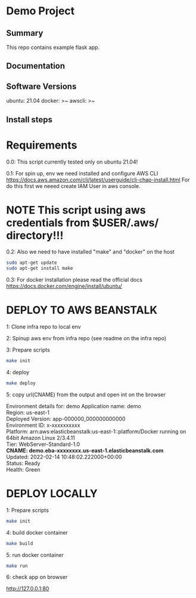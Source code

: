 Demo Project
==============================

Summary
---------
This repo contains example flask app.

Documentation
-------------

Software Versions
---------
ubuntu: 21.04
docker: >~
awscli: >~

Install steps
-------------------
# Requirements

0.0: This script currently tested only on ubuntu 21.04!

0.1: For spin up, env we need installed and configure AWS CLI
https://docs.aws.amazon.com/cli/latest/userguide/cli-chap-install.html
For do this first we neeed create IAM User in aws console.

# NOTE This script using aws credentials from $USER/.aws/ directory!!!

0.2:
Also we need to have installed "make" and "docker" on the host

```sh
sudo apt-get update
sudo apt-get install make
````

0.3:
For docker installation please read the official docs 
https://docs.docker.com/engine/install/ubuntu/

# DEPLOY TO AWS BEANSTALK

1: Clone infra repo to local env

2: Spinup aws env from infra repo (see readme on the infra repo)

3: Prepare scripts

```sh
make init
```

4: deploy

```sh
make deploy
```

5: copy url(CNAME) from the output and open int on the browser

Environment details for: demo
  Application name: demo  
  Region: us-east-1  
  Deployed Version: app-000000_000000000000  
  Environment ID: x-xxxxxxxxxx  
  Platform: arn:aws:elasticbeanstalk:us-east-1::platform/Docker running on 64bit Amazon Linux 2/3.4.11  
  Tier: WebServer-Standard-1.0  
  **CNAME: demo.eba-xxxxxxxx.us-east-1.elasticbeanstalk.com**  
  Updated: 2022-02-14 10:48:02.222000+00:00  
  Status: Ready  
  Health: Green  

# DEPLOY LOCALLY
1: Prepare scripts

```sh
make init
```

4: build docker container

```sh
make build
```

5: run docker container

```sh
make run
```

6: check app on browser

http://127.0.0.1:80
